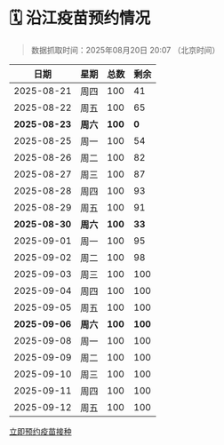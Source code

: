 # 🗓️ 沿江疫苗预约情况

> 数据抓取时间：2025年08月20日 20:07 （北京时间）

| 日期 | 星期 | 总数 | 剩余 |
|------|------|------|------|
| 2025-08-21 | 周四 | 100 | 41 |
| 2025-08-22 | 周五 | 100 | 65 |
| **2025-08-23** | **周六** | **100** | **0** |
| 2025-08-25 | 周一 | 100 | 54 |
| 2025-08-26 | 周二 | 100 | 82 |
| 2025-08-27 | 周三 | 100 | 87 |
| 2025-08-28 | 周四 | 100 | 93 |
| 2025-08-29 | 周五 | 100 | 91 |
| **2025-08-30** | **周六** | **100** | **33** |
| 2025-09-01 | 周一 | 100 | 95 |
| 2025-09-02 | 周二 | 100 | 98 |
| 2025-09-03 | 周三 | 100 | 100 |
| 2025-09-04 | 周四 | 100 | 100 |
| 2025-09-05 | 周五 | 100 | 100 |
| **2025-09-06** | **周六** | **100** | **100** |
| 2025-09-08 | 周一 | 100 | 100 |
| 2025-09-09 | 周二 | 100 | 100 |
| 2025-09-10 | 周三 | 100 | 100 |
| 2025-09-11 | 周四 | 100 | 100 |
| 2025-09-12 | 周五 | 100 | 100 |


<div class="button-container">
<a class="btn" href="http://yfzweb.ishequ.net/#/login" target="_blank">立即预约疫苗接种</a>
</div>
